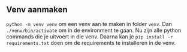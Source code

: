## Venv aanmaken

`python -m venv venv` om een venv aan te maken in folder `venv`. Dan `./venv/bin/activate` om in de environment te gaan. Nu zijn alle python commands die je uitvoert in die venv. Daarna kan je `pip install -r requirements.txt` doen om de requirements te installeren in de venv.
